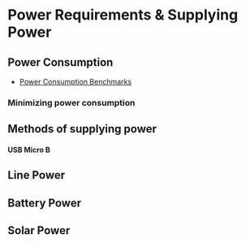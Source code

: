 # Power Requirements & Supplying Power

## Power Consumption

* [Power Consumption Benchmarks](https://www.pidramble.com/wiki/benchmarks/power-consumption)

### Minimizing power consumption

## Methods of supplying power

#### USB Micro B 

## Line Power

## Battery Power

## Solar Power
